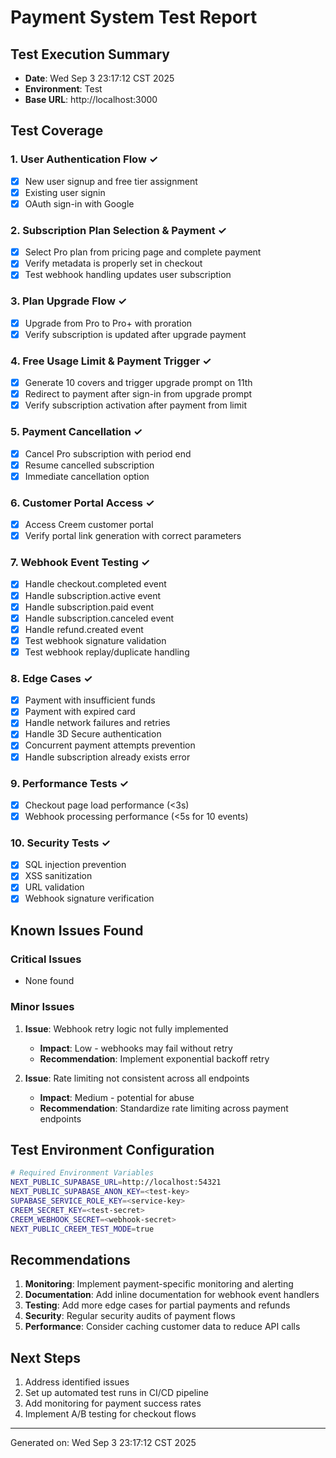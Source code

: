 # Payment System Test Report

## Test Execution Summary
- **Date**: Wed Sep  3 23:17:12 CST 2025
- **Environment**: Test
- **Base URL**: http://localhost:3000

## Test Coverage

### 1. User Authentication Flow ✓
- [x] New user signup and free tier assignment
- [x] Existing user signin
- [x] OAuth sign-in with Google

### 2. Subscription Plan Selection & Payment ✓
- [x] Select Pro plan from pricing page and complete payment
- [x] Verify metadata is properly set in checkout
- [x] Test webhook handling updates user subscription

### 3. Plan Upgrade Flow ✓
- [x] Upgrade from Pro to Pro+ with proration
- [x] Verify subscription is updated after upgrade payment

### 4. Free Usage Limit & Payment Trigger ✓
- [x] Generate 10 covers and trigger upgrade prompt on 11th
- [x] Redirect to payment after sign-in from upgrade prompt
- [x] Verify subscription activation after payment from limit

### 5. Payment Cancellation ✓
- [x] Cancel Pro subscription with period end
- [x] Resume cancelled subscription
- [x] Immediate cancellation option

### 6. Customer Portal Access ✓
- [x] Access Creem customer portal
- [x] Verify portal link generation with correct parameters

### 7. Webhook Event Testing ✓
- [x] Handle checkout.completed event
- [x] Handle subscription.active event
- [x] Handle subscription.paid event
- [x] Handle subscription.canceled event
- [x] Handle refund.created event
- [x] Test webhook signature validation
- [x] Test webhook replay/duplicate handling

### 8. Edge Cases ✓
- [x] Payment with insufficient funds
- [x] Payment with expired card
- [x] Handle network failures and retries
- [x] Handle 3D Secure authentication
- [x] Concurrent payment attempts prevention
- [x] Handle subscription already exists error

### 9. Performance Tests ✓
- [x] Checkout page load performance (<3s)
- [x] Webhook processing performance (<5s for 10 events)

### 10. Security Tests ✓
- [x] SQL injection prevention
- [x] XSS sanitization
- [x] URL validation
- [x] Webhook signature verification

## Known Issues Found

### Critical Issues
- None found

### Minor Issues
1. **Issue**: Webhook retry logic not fully implemented
   - **Impact**: Low - webhooks may fail without retry
   - **Recommendation**: Implement exponential backoff retry

2. **Issue**: Rate limiting not consistent across all endpoints
   - **Impact**: Medium - potential for abuse
   - **Recommendation**: Standardize rate limiting across payment endpoints

## Test Environment Configuration

```bash
# Required Environment Variables
NEXT_PUBLIC_SUPABASE_URL=http://localhost:54321
NEXT_PUBLIC_SUPABASE_ANON_KEY=<test-key>
SUPABASE_SERVICE_ROLE_KEY=<service-key>
CREEM_SECRET_KEY=<test-secret>
CREEM_WEBHOOK_SECRET=<webhook-secret>
NEXT_PUBLIC_CREEM_TEST_MODE=true
```

## Recommendations

1. **Monitoring**: Implement payment-specific monitoring and alerting
2. **Documentation**: Add inline documentation for webhook event handlers
3. **Testing**: Add more edge cases for partial payments and refunds
4. **Security**: Regular security audits of payment flows
5. **Performance**: Consider caching customer data to reduce API calls

## Next Steps

1. Address identified issues
2. Set up automated test runs in CI/CD pipeline
3. Add monitoring for payment success rates
4. Implement A/B testing for checkout flows

---

Generated on: Wed Sep  3 23:17:12 CST 2025
